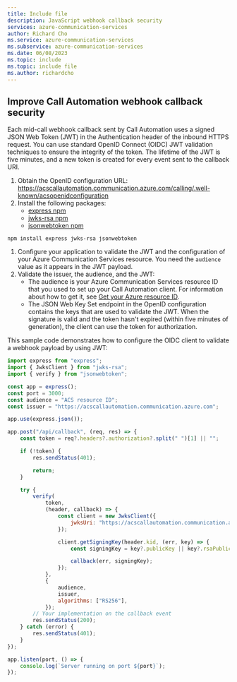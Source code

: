```yaml
---
title: Include file
description: JavaScript webhook callback security
services: azure-communication-services
author: Richard Cho
ms.service: azure-communication-services
ms.subservice: azure-communication-services
ms.date: 06/08/2023
ms.topic: include
ms.topic: include file
ms.author: richardcho
---
```


## Improve Call Automation webhook callback security

Each mid-call webhook callback sent by Call Automation uses a signed JSON Web Token (JWT) in the Authentication header of the inbound HTTPS request. You can use standard OpenID Connect (OIDC) JWT validation techniques to ensure the integrity of the token. The lifetime of the JWT is five minutes, and a new token is created for every event sent to the callback URI.

1. Obtain the OpenID configuration URL: <https://acscallautomation.communication.azure.com/calling/.well-known/acsopenidconfiguration>
1. Install the following packages:
    - [express npm](https://www.npmjs.com/package/express)
    - [jwks-rsa npm](https://www.npmjs.com/package/jwks-rsa)
    - [jsonwebtoken npm](https://www.npmjs.com/package/jsonwebtoken)

```console
npm install express jwks-rsa jsonwebtoken
```

1. Configure your application to validate the JWT and the configuration of your Azure Communication Services resource. You need the `audience` value as it appears in the JWT payload.
1. Validate the issuer, the audience, and the JWT:
   - The audience is your Azure Communication Services resource ID that you used to set up your Call Automation client. For information about how to get it, see [Get your Azure resource ID](../../../quickstarts/voice-video-calling/get-resource-id.md).
   - The JSON Web Key Set endpoint in the OpenID configuration contains the keys that are used to validate the JWT. When the signature is valid and the token hasn't expired (within five minutes of generation), the client can use the token for authorization.

This sample code demonstrates how to configure the OIDC client to validate a webhook payload by using JWT:

```JavaScript
import express from "express";
import { JwksClient } from "jwks-rsa";
import { verify } from "jsonwebtoken";

const app = express();
const port = 3000;
const audience = "ACS resource ID";
const issuer = "https://acscallautomation.communication.azure.com";

app.use(express.json());

app.post("/api/callback", (req, res) => {
    const token = req?.headers?.authorization?.split(" ")[1] || "";

    if (!token) {
        res.sendStatus(401);

        return;
    }

    try {
        verify(
            token,
            (header, callback) => {
                const client = new JwksClient({
                    jwksUri: "https://acscallautomation.communication.azure.com/calling/keys",
                });

                client.getSigningKey(header.kid, (err, key) => {
                    const signingKey = key?.publicKey || key?.rsaPublicKey;

                    callback(err, signingKey);
                });
            },
            {
                audience,
                issuer,
                algorithms: ["RS256"],
            });
        // Your implementation on the callback event
        res.sendStatus(200);
    } catch (error) {
        res.sendStatus(401);
    }
});

app.listen(port, () => {
    console.log(`Server running on port ${port}`);
});
```
